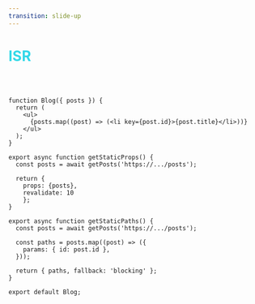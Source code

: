 ```yaml
---
transition: slide-up
---
```


# ISR
<br/>

```tsx {all|8-17|15|19-27|20|22-24|26} {maxHeight:'400px'}

function Blog({ posts }) {
  return (
    <ul>
      {posts.map((post) => (<li key={post.id}>{post.title}</li>))}
    </ul>
  );
}
 
export async function getStaticProps() {
  const posts = await getPosts('https://.../posts');

  return {
    props: {posts}, 
    revalidate: 10
    };
}

export async function getStaticPaths() {
  const posts = await getPosts('https://.../posts');

  const paths = posts.map((post) => ({
    params: { id: post.id },
  }));
 
  return { paths, fallback: 'blocking' };
}
 
export default Blog;

```


<style>
h1 {
  background-color: #2B90B6;
  background-image: linear-gradient(52deg, #34dae7 3%, #0daeff 97%);
  background-size: 100%;
  -webkit-background-clip: text;
  -moz-background-clip: text;
  -webkit-text-fill-color: transparent;
  -moz-text-fill-color: transparent;
}
</style>

<!-- NextJS에서는 Static Site Generation을 통해 
빌드 시 정적인 페이지를 미리 만들어 둘 수도 있습니다. 

[코드설명]

1. 이 함수는 서버 측에서 빌드 시 호출됩니다.
재검증이 활성화되고 새 요청이 들어오면 서버리스 함수에서 다시 호출될 수 있습니다

2. revalidate 10초에 따라 해당 정적 html파일은 요청이 들어올 때, 혹은 요청이 들어오지 않아도,
최대 10초마다 한 번씩 새롭게 생성됩니다.

3. getStaticPaths 는 다이나믹 라우트 중에 정적으로 생성될 페이지를 결정합니다. 

4. posts 목록을 api로부터 불러온 후 

5. posts의 id만큼의 path parameter를 설정합니다. 

6. posts의 id 만큼의 정적파일을 미리 랜더링해둡니다. 이때 요청이 들어온 post.id가 서버에 존재하지 않는다면,
그 순간 정적 파일을 생성한 뒤 캐싱해둡니다. 

ISR은 SSG와 SSR의 장점을 혼합한 새로운 방식의 랜더링 프로세스인데요 

인터렉티브한 웹 페이지를 최대한 정적자산으로 만들어두어, cdn을 통해 빠르게 유저하게 제공하는 것과 정적 자산이더라도 최대한 fresh한 상태를 유지하고자 하는 
프론트 엔드 개발자들의 염원을 담고 있습니다. 

하지만 SSR보다 stale하고, SSG보다는 느릴 수 있다는, 자칫 잘못 사용하면 어중간한 포지션의 랜더링 방식이 될 수도 있습니다. 

 -->
